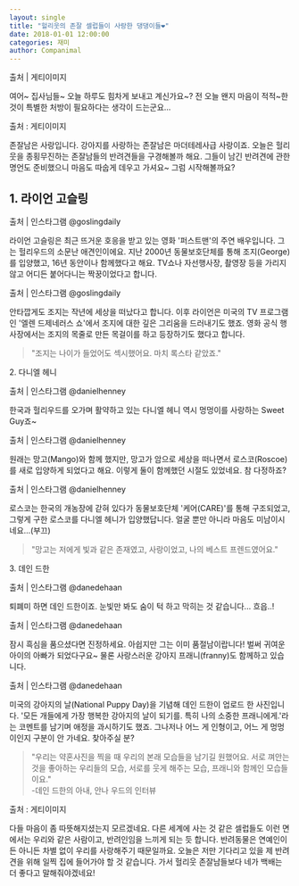 ```yaml
---
layout: single
title: "헐리웃의 존잘 셀럽들이 사랑한 댕댕이들❤︎"
date: 2018-01-01 12:00:00
categories: 재미
author: Companimal
---
```


출처 | 게티이미지

여어~ 집사님들~ 오늘 하루도 힘차게 보내고 계신가요~? 전 오늘 왠지 마음이 적적~한 것이 특별한 처방이 필요하다는 생각이 드는군요...

출처 : 게티이미지

존잘남은 사랑입니다. 강아지를 사랑하는 존잘남은 마더테레사급 사랑이죠. 오늘은 헐리웃을 종횡무진하는 존잘남들의 반려견들을 구경해볼까 해요. 그들이 남긴 반려견에 관한 명언도 준비했으니 마음도 따숩게 데우고 가셔요~ 그럼 시작해볼까요?

## 1. 라이언 고슬링

출처 | 인스타그램 @goslingdaily

라이언 고슬링은 최근 뜨거운 호응을 받고 있는 영화 '퍼스트맨'의 주연 배우입니다. 그는 헐리우드의 소문난 애견인이에요. 지난 2000년 동물보호단체를 통해 조지(George)를 입양했고, 16년 동안이나 함께했다고 해요. TV쇼나 자선행사장, 촬영장 등을 가리지 않고 어디든 붙어다니는 짝꿍이었다고 합니다.

출처 | 인스타그램 @goslingdaily

안타깝게도 조지는 작년에 세상을 떠났다고 합니다. 이후 라이언은 미국의 TV 프로그램인 '엘렌 드제네러스 쇼'에서 조지에 대한 깊은 그리움을 드러내기도 했죠. 영화 공식 행사장에서는 조지의 목줄로 만든 목걸이를 하고 등장하기도 했다고 합니다.

> "조지는 나이가 들었어도 섹시했어요. 마치 록스타 같았죠."

2\. 다니엘 헤니

출처 | 인스타그램 @danielhenney

한국과 헐리우드를 오가며 활약하고 있는 다니엘 헤니 역시 멍멍이를 사랑하는 Sweet Guy죠~

출처 | 인스타그램 @danielhenney

원래는 망고(Mango)와 함께 했지만, 망고가 암으로 세상을 떠나면서 로스코(Roscoe)를 새로 입양하게 되었다고 해요. 이렇게 둘이 함께했던 시절도 있었네요. 참 다정하죠?

출처 | 인스타그램 @danielhenney

로스코는 한국의 개농장에 갇혀 있다가 동물보호단체 '케어(CARE)'를 통해 구조되었고, 그렇게 구한 로스코를 다니엘 헤니가 입양했답니다. 얼굴 뿐만 아니라 마음도 미남이시네요...(부끄)

> "망고는 저에게 빛과 같은 존재였고, 사랑이었고, 나의 베스트 프렌드였어요."

3\. 데인 드한

출처 | 인스타그램 @danedehaan

퇴폐미 하면 데인 드한이죠. 눈빛만 봐도 숨이 턱 하고 막히는 것 같습니다... 흐읍..!

출처 | 인스타그램 @danedehaan

잠시 흑심을 품으셨다면 진정하세요. 아쉽지만 그는 이미 품절남이랍니다! 벌써 귀여운 아이의 아빠가 되었다구요~ 물론 사랑스러운 강아지 프래니(franny)도 함께하고 있습니다.

출처 | 인스타그램 @danedehaan

미국의 강아지의 날(National Puppy Day)을 기념해 데인 드한이 업로드 한 사진입니다. '모든 개들에게 가장 행복한 강아지의 날이 되기를. 특히 나의 소중한 프래니에게.'라는 코멘트를 남기며 애정을 과시하기도 했죠. 그나저나 어느 게 인형이고, 어느 게 멍멍이인지 구분이 안 가네요. 찾아주실 분?

> "우리는 약혼사진을 찍을 때 우리의 본래 모습들을 남기길 원했어요. 서로 껴안는 것을 좋아하는 우리들의 모습, 서로를 웃게 해주는 모습, 프래니와 함께인 모습들이요."  
>  -데인 드한의 아내, 안나 우드의 인터뷰

출처 : 게티이미지

다들 마음이 좀 따뜻해지셨는지 모르겠네요. 다른 세계에 사는 것 같은 셀럽들도 이런 면에서는 우리와 같은 사람이고, 반려인임을 느끼게 되는 듯 합니다. 반려동물은 연예인이든 아니든 차별 없이 우리를 사랑해주기 때문일까요. 오늘은 저만 기다리고 있을 제 반려견을 위해 일찍 집에 들어가야 할 것 같습니다. 가서 헐리웃 존잘남들보다 네가 백배는 더 좋다고 말해줘야겠네요!
